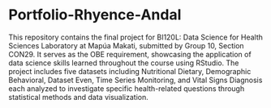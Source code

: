 # Portfolio-Rhyence-Andal
This repository contains the final project for BI120L: Data Science for Health Sciences Laboratory at Mapúa Makati, submitted by Group 10, Section CON29. It serves as the OBE requirement, showcasing the application of data science skills learned throughout the course using RStudio. The project includes five datasets including Nutritional Dietary, Demographic Behavioral, Dataset Even, Time Series Monitoring, and Vital Signs Diagnosis each analyzed to investigate specific health-related questions through statistical methods and data visualization.
